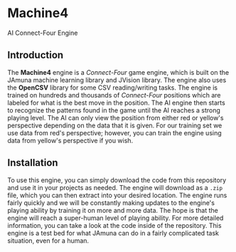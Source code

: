 # Machine4

AI Connect-Four Engine

## Introduction

The **Machine4** engine is a *Connect-Four* game engine, which is built on the JAmuna machine learning library and JVision library. The engine also uses the **OpenCSV** library for some CSV reading/writing tasks. The engine is trained on hundreds and thousands of *Connect-Four* positions which are labeled for what is the best move in the position. The AI engine then starts to recognize the patterns found in the game until the AI reaches a strong playing level. The AI can only view the position from either red or yellow's perspective depending on the data that it is given. For our training set we use data from red's perspective; however, you can train the engine using data from yellow's perspective if you wish.

## Installation

To use this engine, you can simply download the code from this repository and use it in your projects as needed. The engine will download as a ```.zip``` file, which you can then extract into your desired location. The engine runs fairly quickly and we will be constantly making updates to the engine's playing ability by training it on more and more data. The hope is that the engine will reach a super-human level of playing ability. For more detailed information, you can take a look at the code inside of the repository. This engine is a test bed for what JAmuna can do in a fairly complicated task situation, even for a human.
